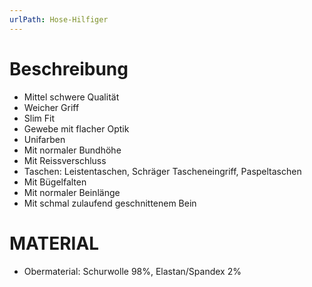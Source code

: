 ```yaml
---
urlPath: Hose-Hilfiger
---
```


# Beschreibung

- Mittel schwere Qualität
- Weicher Griff
- Slim Fit
- Gewebe mit flacher Optik
- Unifarben
- Mit normaler Bundhöhe
- Mit Reissverschluss
- Taschen: Leistentaschen, Schräger Tascheneingriff, Paspeltaschen
- Mit Bügelfalten
- Mit normaler Beinlänge
- Mit schmal zulaufend geschnittenem Bein

# MATERIAL

- Obermaterial: Schurwolle 98%, Elastan/Spandex 2%
